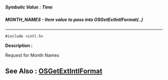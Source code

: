 ##### Symbolic Value : Time
##### MONTH_NAMES - Item value to pass into OSGetExtIntlFormat(..)
---
```
#include <intl.h>
```
**Description :**

Request for Month Names

**See Also :**
[OSGetExtIntlFormat](/domino-c-api-docs/reference/Func/OSGetExtIntlFormat)
---
